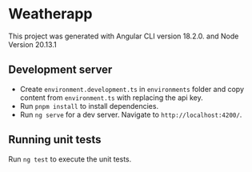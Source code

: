 # Weatherapp

This project was generated with Angular CLI version 18.2.0. and Node Version 20.13.1

## Development server

- Create `environment.development.ts` in `environments` folder and copy content from `environment.ts` with replacing the api key.
- Run `pnpm install` to install dependencies.
- Run `ng serve` for a dev server. Navigate to `http://localhost:4200/`.

## Running unit tests

Run `ng test` to execute the unit tests.
